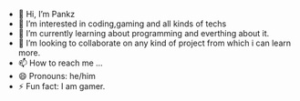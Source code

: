 - 👋 Hi, I’m Pankz
- 👀 I’m interested in coding,gaming and all kinds of techs
- 🌱 I’m currently learning about programming and everthing about it.
- 💞️ I’m looking to collaborate on any kind of project from which i can learn more.
- 📫 How to reach me ...
- 😄 Pronouns: he/him
- ⚡ Fun fact: I am gamer.

<!---
Pankzzzzz/Pankzzzzz is a ✨ special ✨ repository because its `README.md` (this file) appears on your GitHub profile.
You can click the Preview link to take a look at your changes.
--->
